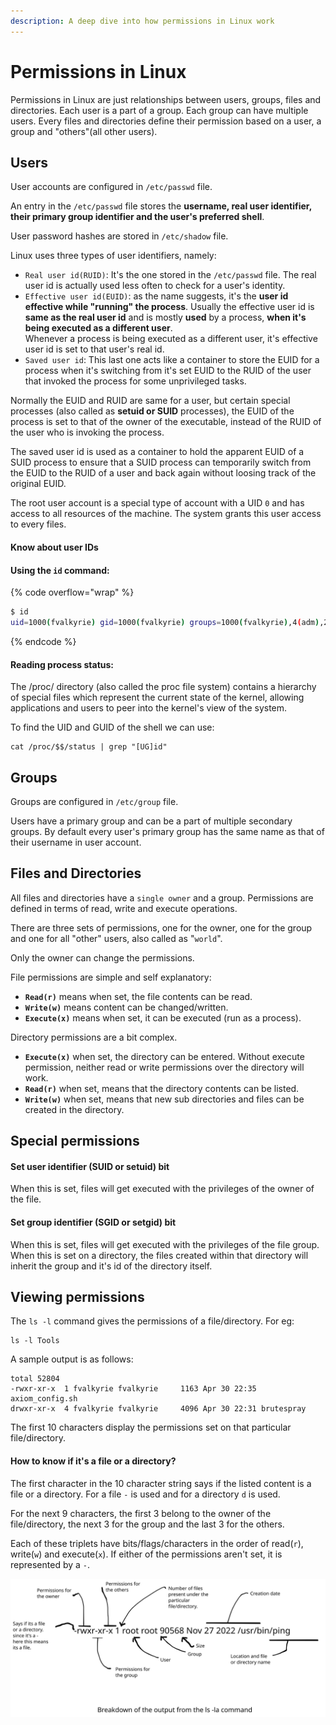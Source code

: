 ```yaml
---
description: A deep dive into how permissions in Linux work
---
```


# Permissions in Linux

Permissions in Linux are just relationships between users, groups, files and directories. Each user is a part of a group. Each group can have multiple users. Every files and directories define their permission based on a user, a group and "others"(all other users).

## Users

User accounts are configured in `/etc/passwd` file.&#x20;

An entry in the `/etc/passwd` file stores the **username, real user identifier, their primary group identifier and the user's preferred shell**. &#x20;

User password hashes are stored in `/etc/shadow` file.

Linux uses three types of user identifiers, namely:

* `Real user id(RUID)`: It's the one stored in the `/etc/passwd` file. The real user id is actually used less often to check for a user's identity.
* `Effective user id(EUID)`: as the name suggests, it's the **user id effective while "running" the process**. Usually the effective user id is **same as the real user id** and is mostly **used** by a process, **when it's being executed as a different user**.\
  Whenever a process is being executed as a different user, it's effective user id is set to that user's real id.
* `Saved user id`: This last one  acts like a container to store the EUID for a process when it's switching from it's set EUID to the RUID of the user that invoked the process for some unprivileged tasks.

Normally the EUID and RUID are same for a user, but certain special processes (also called as **setuid or SUID** processes), the EUID of the process is set to that of the owner of the executable, instead of the RUID of the user who is invoking the process.

The saved user id is used as a container to hold the apparent EUID of a SUID process to ensure that a SUID process can temporarily switch from the EUID to the RUID of a user and back again without loosing track of the original EUID. &#x20;

The root user account is a special type of account with a UID `0` and has access to all resources of the machine. The system grants this user access to every files.

#### Know about user IDs

#### Using the `id` command:

{% code overflow="wrap" %}
```bash
$ id
uid=1000(fvalkyrie) gid=1000(fvalkyrie) groups=1000(fvalkyrie),4(adm),20(dialout),24(cdrom),25(floppy),27(sudo),29(audio),30(dip),44(video),46(plugdev),100(users),106(netdev),117(wireshark),120(bluetooth),129(scanner),140(vboxsf),141(kaboxer)
```
{% endcode %}

#### Reading process status:

The /proc/ directory (also called the proc file system) contains a hierarchy of special files which represent the current state of the kernel, allowing applications and users to peer into the kernel's view of the system.&#x20;

To find the UID and GUID of the shell we can use:

```
cat /proc/$$/status | grep "[UG]id"
```

## Groups

Groups are configured in `/etc/group` file.

Users have a primary group and can be a part of multiple secondary groups. By default every user's primary group has the same name as that of their username in user account.

## Files and Directories

All files and directories have a `single owner` and a group. Permissions are defined in terms of read, write and execute operations.&#x20;

There are three sets of permissions, one for the owner, one for the group and one for all "other" users, also called as "`world`".

Only the owner can change the permissions.

File permissions are simple and self explanatory:

* **`Read(r)`** means when set, the file contents can be read.&#x20;
* **`Write(w)`** means content can be changed/written.
* **`Execute(x)`** means when set, it can be executed (run as a process).

Directory permissions are a bit complex.&#x20;

* **`Execute(x)`** when set, the directory can be entered. Without execute permission, neither read or write permissions over the directory will work.&#x20;
* **`Read(r)`** when set, means that the directory contents can be listed.&#x20;
* **`Write(w)`** when set, means that new sub directories and files can be created in the directory.

## Special permissions

#### Set user identifier (SUID or setuid) bit

When this is set, files will get executed with the privileges of the owner of the file.

#### Set group identifier (SGID or setgid) bit

When this is set, files will get executed with the privileges of the file group. When this is set on a directory, the files created within that directory will inherit the group and it's id of the directory itself.

## Viewing permissions

The `ls -l` command gives the permissions of a file/directory. For eg:

```
ls -l Tools
```

A sample output is as follows:

```
total 52804
-rwxr-xr-x  1 fvalkyrie fvalkyrie     1163 Apr 30 22:35 axiom_config.sh
drwxr-xr-x  4 fvalkyrie fvalkyrie     4096 Apr 30 22:31 brutespray
```

The first 10 characters display the permissions set on that particular file/directory.&#x20;

#### How to know if it's a file or a directory?

The first character in the 10 character string says if the listed content is a file or a directory. For a file `-` is used and for a directory `d` is used.

For the next 9 characters, the first 3 belong to the owner of the file/directory, the next 3 for the group and the last 3 for the others.

Each of these triplets have bits/flags/characters in the order of read(`r`), write(`w`) and execute(`x`). If either of the permissions aren't set, it is represented by a `-`.&#x20;

<img src="../.gitbook/assets/file.excalidraw (1).svg" alt="" class="gitbook-drawing">



